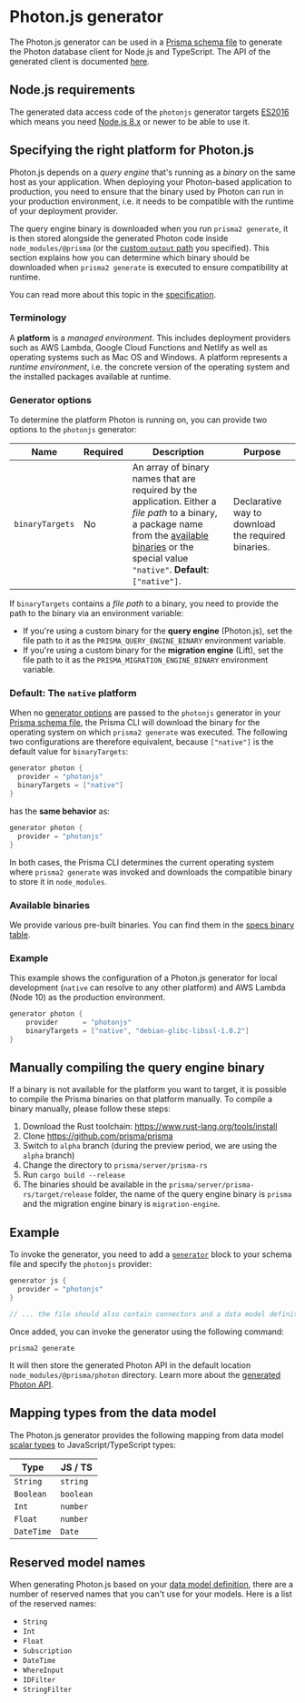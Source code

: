 # Photon.js generator

The Photon.js generator can be used in a [Prisma schema file](../../prisma-schema-file.md) to generate the Photon database client for Node.js and TypeScript. The API of the generated client is documented [here](../../photon/api.md).

## Node.js requirements

The generated data access code of the `photonjs` generator targets [ES2016](https://exploringjs.com/es2016-es2017/) which means you need [Node.js 8.x](https://nodejs.org/en/download/releases/) or newer to be able to use it.

## Specifying the right platform for Photon.js

Photon.js depends on a _query engine_ that's running as a _binary_ on the same host as your application. When deploying your Photon-based application to production, you need to ensure that the binary used by Photon can run in your production environment, i.e. it needs to be compatible with the runtime of your deployment provider.

The query engine binary is downloaded when you run `prisma2 generate`, it is then stored alongside the generated Photon code inside `node_modules/@prisma` (or the [custom `output` path](../../photon/codegen-and-node-setup.md) you specified). This section explains how you can determine which binary should be downloaded when `prisma2 generate` is executed to ensure compatibility at runtime.

You can read more about this topic in the [specification](https://github.com/prisma/specs/blob/master/binaries/Readme.md).

### Terminology

A **platform** is a _managed environment_. This includes deployment providers such as AWS Lambda, Google Cloud Functions and Netlify as well as operating systems such as Mac OS and Windows. A platform represents a _runtime environment_, i.e. the concrete version of the operating system and the installed packages available at runtime.

### Generator options

To determine the platform Photon is running on, you can provide two options to the `photonjs` generator:

| Name             | Required                                               | Description                                                                                                                                                                                                                | Purpose                                                   |
| ---------------- | ------------------------------------------------------ | -------------------------------------------------------------------------------------------------------------------------------------------------------------------------------------------------------------------------- | --------------------------------------------------------- |
| `binaryTargets`      | No                                                     | An array of binary names that are required by the application. Either a _file path_ to a binary, a package name from the [available binaries](#available-binaries) or the special value `"native"`. **Default**: `["native"]`. | Declarative way to download the required binaries.        |

If `binaryTargets` contains a _file path_ to a binary, you need to provide the path to the binary via an environment variable:

- If you're using a custom binary for the **query engine** (Photon.js), set the file path to it as the `PRISMA_QUERY_ENGINE_BINARY` environment variable.
- If you're using a custom binary for the **migration engine** (Lift), set the file path to it as the `PRISMA_MIGRATION_ENGINE_BINARY` environment variable.

### Default: The `native` platform

When no [generator options](#generator-options) are passed to the `photonjs` generator in your [Prisma schema file](../prisma-schema-file.md), the Prisma CLI will download the binary for the operating system on which `prisma2 generate` was executed. The following two configurations are therefore equivalent, because `["native"]` is the default value for `binaryTargets`:

```groovy
generator photon {
  provider = "photonjs"
  binaryTargets = ["native"]
}
```

has the **same behavior** as:

```groovy
generator photon {
  provider = "photonjs"
}
```

In both cases, the Prisma CLI determines the current operating system where `prisma2 generate` was invoked and downloads the compatible binary to store it in `node_modules`.

### Available binaries

We provide various pre-built binaries. You can find them in the [specs binary table](https://github.com/prisma/specs/blob/master/binaries/Readme.md#binary-build-targets).

### Example

This example shows the configuration of a Photon.js generator for local development (`native` can resolve to any other platform) and AWS Lambda (Node 10) as the production environment.

```groovy
generator photon {
    provider      = "photonjs"
    binaryTargets = ["native", "debian-glibc-libssl-1.0.2"] 
}
```

## Manually compiling the query engine binary

If a binary is not available for the platform you want to target, it is possible to compile the Prisma binaries on that platform manually. To compile a binary manually, please follow these steps:

1. Download the Rust toolchain: https://www.rust-lang.org/tools/install
1. Clone https://github.com/prisma/prisma
1. Switch to `alpha` branch (during the preview period, we are using the `alpha` branch)
1. Change the directory to `prisma/server/prisma-rs`
1. Run `cargo build --release`
1. The binaries should be available in the `prisma/server/prisma-rs/target/release` folder, the name of the query engine binary is `prisma` and the migration engine binary is `migration-engine`.

## Example

To invoke the generator, you need to add a [`generator`](../../prisma-schema-file.md#generators-optional) block to your schema file and specify the `photonjs` provider:

```groovy
generator js {
  provider = "photonjs"
}

// ... the file should also contain connectors and a data model definition
```

Once added, you can invoke the generator using the following command:

```
prisma2 generate
```

It will then store the generated Photon API in the default location `node_modules/@prisma/photon` directory. Learn more about the [generated Photon API](../../photon/api.md).

## Mapping types from the data model

The Photon.js generator provides the following mapping from data model [scalar types](../../data-modeling.md#scalar-types) to JavaScript/TypeScript types:

| Type       | JS / TS   |
| ---------- | --------- |
| `String`   | `string`  |
| `Boolean`  | `boolean` |
| `Int`      | `number`  |
| `Float`    | `number`  |
| `DateTime` | `Date`    |

## Reserved model names

When generating Photon.js based on your [data model definition](./data-modeling.md#data-model-definition), there are a number of reserved names that you can't use for your models. Here is a list of the reserved names:

- `String`
- `Int`
- `Float`
- `Subscription`
- `DateTime`
- `WhereInput`
- `IDFilter`
- `StringFilter`
